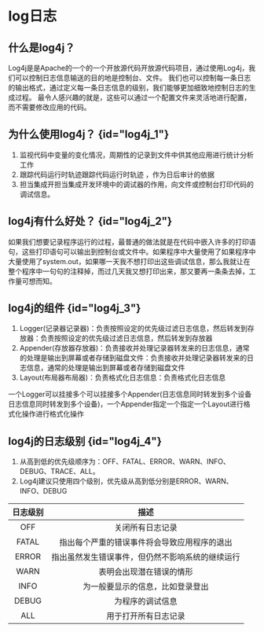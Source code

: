# log日志

## 什么是log4j？
Log4j是是Apache的一个的一个开放源代码开放源代码项目，通过使用Log4j，我们可以控制日志信息输送的目的地是控制台、文件。
我们也可以控制每一条日志的输出格式，通过定义每一条日志信息的级别，我们能够更加细致地控制日志的生成过程。
最令人感兴趣的就是，这些可以通过一个配置文件来灵活地进行配置，而不需要修改应用的代码。

## 为什么使用log4j？ {id="log4j_1"}
1. 监视代码中变量的变化情况，周期性的记录到文件中供其他应用进行统计分析工作
2. 跟踪代码运行时轨迹跟踪代码运行时轨迹 ，作为日后审计的依据
3. 担当集成开担当集成开发环境中的调试器的作用，向文件或控制台打印代码的调试信息。

## log4j有什么好处？ {id="log4j_2"}
如果我们想要记录程序运行的过程，最普通的做法就是在代码中嵌入许多的打印语句，这些打印语句可以输出到控制台或文件中。如果程序中大量使用了如果程序中大量使用了system.out，如果哪一天我不想打印出这些调试信息，那么我就让在整个程序中一句句的注释掉，而过几天我又想打印出来，那又要再一条条去掉，工作量可想而知。

## log4j的组件 {id="log4j_3"}
1. Logger(记录器记录器)：负责按照设定的优先级过滤日志信息，然后转发到存放器：负责按照设定的优先级过滤日志信息，然后转发到存放器
2. Appender(存放器存放器)：负责接收并处理记录器转发来的日志信息，通常的处理是输出到屏幕或者存储到磁盘文件：负责接收并处理记录器转发来的日志信息，通常的处理是输出到屏幕或者存储到磁盘文件
3. Layout(布局器布局器)：负责格式化日志信息：负责格式化日志信息

一个Logger可以挂接多个可以挂接多个Appender(日志信息同时转发到多个设备日志信息同时转发到多个设备)，一个Appender指定一个指定一个Layout进行格式化操作进行格式化操作

## log4j的日志级别 {id="log4j_4"}
1. 从高到低的优先级顺序为：OFF、FATAL、ERROR、WARN、INFO、DEBUG、TRACE、ALL。
2. Log4j建议只使用四个级别，优先级从高到低分别是ERROR、WARN、INFO、DEBUG

| 日志级别  |            描述            |
|:-----:|:------------------------:|
|  OFF  |         关闭所有日志记录         |
| FATAL |  指出每个严重的错误事件将会导致应用程序的退出  |
| ERROR | 指出虽然发生错误事件，但仍然不影响系统的继续运行 |
| WARN  |       表明会出现潜在错误的情形       |
| INFO  |     为一般要显示的信息，比如登录登出     |
| DEBUG |         为程序的调试信息         |
|  ALL  |        用于打开所有日志记录        |

